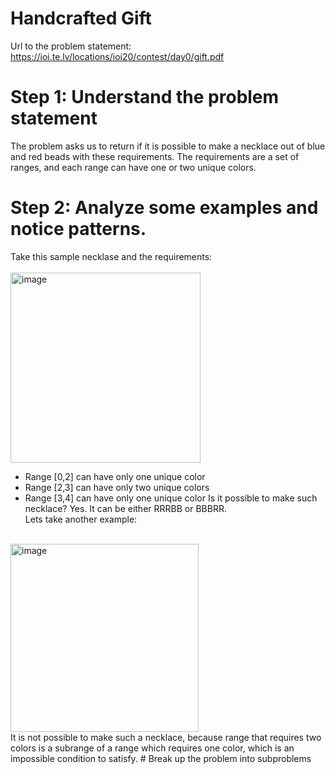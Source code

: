 # Handcrafted Gift
Url to the problem statement: https://ioi.te.lv/locations/ioi20/contest/day0/gift.pdf
# Step 1: Understand the problem statement
The problem asks us to return if it is possible to make a necklace out of blue and red beads with these requirements. The requirements are a set of ranges, and each range can have one or two unique colors.<br>
# Step 2: Analyze some examples and notice patterns.
Take this sample necklase and the requirements:<br>
<br>
<img width="304" alt="image" src="https://github.com/N4m3N1ck/Competitive-Programming.md/assets/138298706/af62b307-5cc7-4d14-89dd-cd0f7a933f68"> <br>
- Range [0,2] can have only one unique color
- Range [2,3] can have only two unique colors
- Range [3,4] can have only one unique color
Is it possible to make such necklace? Yes. It can be either RRRBB or BBBRR. <br>
Lets take another example: <br>
<br>
<img width="301" alt="image" src="https://github.com/N4m3N1ck/Competitive-Programming.md/assets/138298706/098f50a5-32fb-4f4f-82dc-87cb427833e3"> <br>
It is not possible to make such a necklace, because range that requires two colors is a subrange of a range which requires one color, which is an impossible condition to satisfy.
# Break up the problem into subproblems

